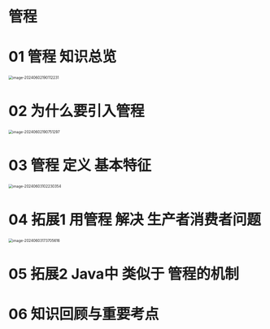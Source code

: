 # 管程



# 01 管程 知识总览

<img src="https://cvp.oss-cn-shanghai.aliyuncs.com/picgo/202406021901315.png" alt="image-20240602190112231" style="zoom:50%;" />



# 02 为什么要引入管程

<img src="https://cvp.oss-cn-shanghai.aliyuncs.com/picgo/202406021907435.png" alt="image-20240602190751297" style="zoom:50%;" />



# 03 管程 定义 基本特征

<img src="https://cvp.oss-cn-shanghai.aliyuncs.com/picgo/202406031022890.png" alt="image-20240603102230354" style="zoom:50%;" />



# 04 拓展1 用管程 解决 生产者消费者问题

<img src="https://cvp.oss-cn-shanghai.aliyuncs.com/picgo/202406031737010.png" alt="image-20240603173705616" style="zoom:50%;" />



# 05 拓展2 Java中 类似于 管程的机制





# 06 知识回顾与重要考点

